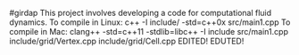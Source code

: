 #girdap
This project involves developing a code for computational fluid dynamics. 
To compile in Linux: c++ -I include/ -std=c++0x src/main1.cpp
To compile in Mac: clang++ -std=c++11 -stdlib=libc++ -I include src/main1.cpp include/grid/Vertex.cpp include/grid/Cell.cpp 
EDITED!
EDUTED!
